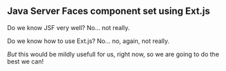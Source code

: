 Java Server Faces component set using Ext.js
--------------------------------------------

Do we know JSF very well? No... not really.

Do we know how to use Ext.js? No... no, again, not really.

*But* this would be mildly usefull for us, right now, so we are going to do the best we can!
